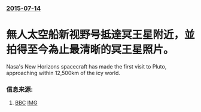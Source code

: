 ### [2015-07-14](/news/2015/07/14/index.md)

##### 
# 無人太空船新视野号抵達冥王星附近，並拍得至今為止最清晰的冥王星照片。 

Nasa's New Horizons spacecraft has made the first visit to Pluto, approaching within 12,500km of the icy world.


### 信息来源:

1. [BBC](http://www.bbc.com/news/science-environment-33524589) [IMG](https://ichef.bbci.co.uk/news/1024/branded_news/B547/production/_84270464_p_lorri_fullframe_color.png)
